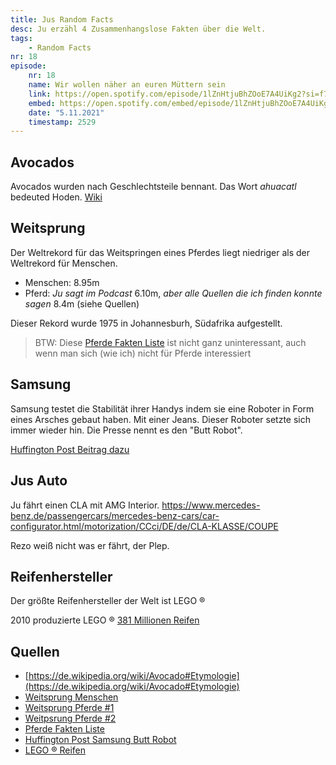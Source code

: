 ```yaml
---
title: Jus Random Facts
desc: Ju erzähl 4 Zusammenhangslose Fakten über die Welt.
tags:
    - Random Facts
nr: 18
episode:
    nr: 18
    name: Wir wollen näher an euren Müttern sein
    link: https://open.spotify.com/episode/1lZnHtjuBhZOoE7A4UiKg2?si=f7689dd8b4ce459a
    embed: https://open.spotify.com/embed/episode/1lZnHtjuBhZOoE7A4UiKg2?utm_source=generator&theme=0&t=2529
    date: "5.11.2021"
    timestamp: 2529
---
```


## Avocados
Avocados wurden nach Geschlechtsteile bennant. Das Wort *ahuacatl* bedeuted Hoden. [Wiki](https://de.wikipedia.org/wiki/Avocado#Etymologie)

## Weitsprung
Der Weltrekord für das Weitspringen eines Pferdes liegt niedriger als der Weltrekord für Menschen.
- Menschen: 8.95m
- Pferd: *Ju sagt im Podcast* 6.10m, *aber alle Quellen die ich finden konnte sagen* 8.4m (siehe Quellen)

Dieser Rekord wurde 1975 in Johannesburh, Südafrika aufgestellt.

> BTW: Diese [Pferde Fakten Liste](https://horseyhooves.com/horse-facts/) ist nicht ganz uninteressant, auch wenn man sich (wie ich) nicht für Pferde interessiert

## Samsung
Samsung testet die Stabilität ihrer Handys indem sie eine Roboter in Form eines Arsches gebaut haben. Mit einer Jeans. Dieser Roboter setzte sich immer wieder hin.
Die Presse nennt es den "Butt Robot".


[Huffington Post Beitrag dazu](https://www.huffpost.com/entry/samsung-phones-bend_n_5923054?1412286212=&ncid=tweetlnkushpmg00000067)

## Jus Auto
Ju fährt einen CLA mit AMG Interior. https://www.mercedes-benz.de/passengercars/mercedes-benz-cars/car-configurator.html/motorization/CCci/DE/de/CLA-KLASSE/COUPE

Rezo weiß nicht was er fährt, der Plep.

## Reifenhersteller
Der größte Reifenhersteller der Welt ist LEGO &#174;

2010 produzierte LEGO &#174; [381 Millionen Reifen](https://www.guinnessworldrecords.com/world-records/100909-largest-tyre-manufacture-per-annum)



## Quellen

* [https://de.wikipedia.org/wiki/Avocado#Etymologie](https://de.wikipedia.org/wiki/Avocado#Etymologie)
* [Weitsprung Menschen](https://de.wikipedia.org/wiki/Weitsprung)
* [Weitsprung Pferde #1](https://en.wikipedia.org/wiki/Jumping_(horse)#World_records)
* [Weitpsrung Pferde #2](https://www.meinepferde.eu/pferde/pferderekorde.html)
* [Pferde Fakten Liste](https://horseyhooves.com/horse-facts/)
* [Huffington Post Samsung Butt Robot](https://www.huffpost.com/entry/samsung-phones-bend_n_5923054?1412286212=&ncid=tweetlnkushpmg00000067)
* [LEGO &#174; Reifen](https://www.guinnessworldrecords.com/world-records/100909-largest-tyre-manufacture-per-annum)
